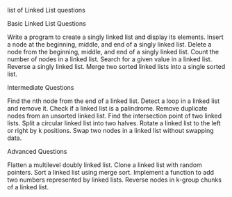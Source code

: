 list of Linked List questions

Basic Linked List Questions

Write a program to create a singly linked list and display its elements.
Insert a node at the beginning, middle, and end of a singly linked list.
Delete a node from the beginning, middle, and end of a singly linked list.
Count the number of nodes in a linked list.
Search for a given value in a linked list.
Reverse a singly linked list.
Merge two sorted linked lists into a single sorted list.

Intermediate Questions

Find the nth node from the end of a linked list.
Detect a loop in a linked list and remove it.
Check if a linked list is a palindrome.
Remove duplicate nodes from an unsorted linked list.
Find the intersection point of two linked lists.
Split a circular linked list into two halves.
Rotate a linked list to the left or right by k positions.
Swap two nodes in a linked list without swapping data.

Advanced Questions

Flatten a multilevel doubly linked list.
Clone a linked list with random pointers.
Sort a linked list using merge sort.
Implement a function to add two numbers represented by linked lists.
Reverse nodes in k-group chunks of a linked list.
